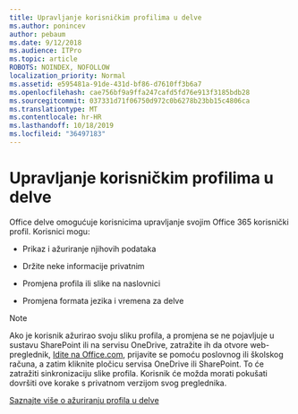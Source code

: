 ```yaml
---
title: Upravljanje korisničkim profilima u delve
ms.author: ponincev
author: pebaum
ms.date: 9/12/2018
ms.audience: ITPro
ms.topic: article
ROBOTS: NOINDEX, NOFOLLOW
localization_priority: Normal
ms.assetid: e595481a-91de-431d-bf86-d7610ff3b6a7
ms.openlocfilehash: cae756bf9a9ffa247cafd5fd76e913f3185bdb28
ms.sourcegitcommit: 037331d71f06750d972c0b6278b23bb15c4806ca
ms.translationtype: MT
ms.contentlocale: hr-HR
ms.lasthandoff: 10/18/2019
ms.locfileid: "36497183"
---
```

# <a name="manage-user-profiles-in-delve"></a>Upravljanje korisničkim profilima u delve

Office delve omogućuje korisnicima upravljanje svojim Office 365 korisnički profil. Korisnici mogu:
  
- Prikaz i ažuriranje njihovih podataka
    
- Držite neke informacije privatnim
    
- Promjena profila ili slike na naslovnici
    
- Promjena formata jezika i vremena za delve
    
> [!NOTE]
> Ako je korisnik ažurirao svoju sliku profila, a promjena se ne pojavljuje u sustavu SharePoint ili na servisu OneDrive, zatražite ih da otvore web-preglednik, [Idite na Office.com](https://www.office.com), prijavite se pomoću poslovnog ili školskog računa, a zatim kliknite pločicu servisa OneDrive ili SharePoint. To će zatražiti sinkronizaciju slike profila. Korisnik će možda morati pokušati dovršiti ove korake s privatnom verzijom svog preglednika. 
  
[Saznajte više o ažuriranju profila u delve](https://go.microsoft.com/fwlink/?linkid=735070)
  

